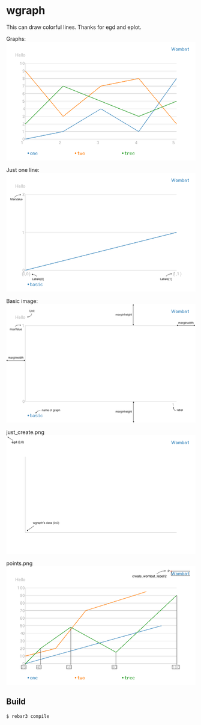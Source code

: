 wgraph
=====

This can draw colorful lines. Thanks for egd and eplot.

<p> Graphs: <br>
    <img alt="ThreeLine" title="threeline.png" src="doc/three_line.png" width="600"/></p>

<p> Just one line: <br>
    <img alt="OneLine" title="oneline.png" src="doc/basic_line.png" width="600"/></p>
  
<p> Basic image: <br>
    <img alt="Basic" title="basic.png" src="doc/basic.png" width="600"/></p>
  
<p> just_create.png <br>
    <img alt="JustCreate" title="justcreate.png" src="doc/just_create.png" width="600"/></p>

<p> points.png <br>
    <img alt="Points" title="points.png" src="doc/points.png" width="600"/></p>

Build
-----

    $ rebar3 compile
